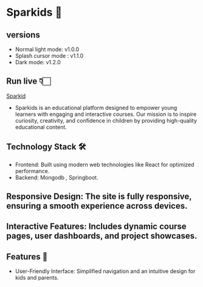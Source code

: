 # Sparkids 🌟

## versions
- Normal light mode: v1.0.0
- Splash cursor mode : v1.1.0
- Dark mode: v1.2.0

## Run live 👇🏻
[Sparkid](https://cascade-technologies-solutions.github.io/Sparkids/)

- Sparkids is an educational platform designed to empower young learners with engaging and 
interactive courses. Our mission is to inspire curiosity, creativity, 
and confidence in children by providing high-quality educational content.

## Technology Stack 🛠
- Frontend: Built using modern web technologies like React for optimized performance.
- Backend: Mongodb , Springboot.

## Responsive Design: The site is fully responsive, ensuring a smooth experience across devices.
## Interactive Features: Includes dynamic course pages, user dashboards, and project showcases.

## Features 🚀
- User-Friendly Interface: Simplified navigation and an intuitive design for kids and parents.